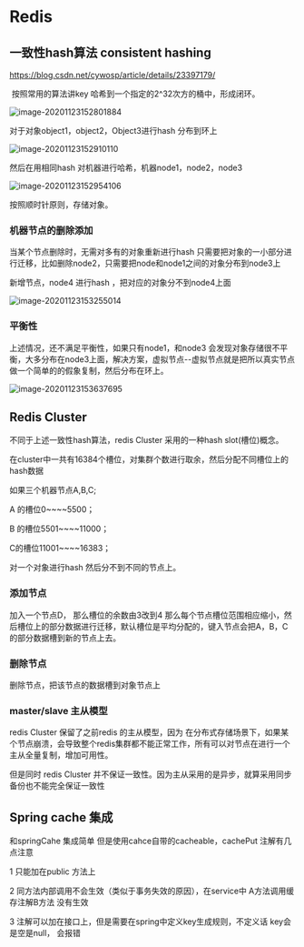 # Redis

## 一致性hash算法 consistent hashing

https://blog.csdn.net/cywosp/article/details/23397179/



​	按照常用的算法讲key 哈希到一个指定的2^32次方的桶中，形成闭环。

![image-20201123152801884](F:\mdNotes\images\image-20201123152801884.png)

对于对象object1，object2，Object3进行hash 分布到环上

![image-20201123152910110](F:\mdNotes\images\image-20201123152910110.png)

然后在用相同hash 对机器进行哈希，机器node1，node2，node3

![image-20201123152954106](F:\mdNotes\images\image-20201123152954106.png)

按照顺时针原则，存储对象。

### 机器节点的删除添加

当某个节点删除时，无需对多有的对象重新进行hash 只需要把对象的一小部分进行迁移，比如删除node2，只需要把node和node1之间的对象分布到node3上

新增节点，node4 进行hash ，把对应的对象分不到node4上面

![image-20201123153255014](F:\mdNotes\images\image-20201123153255014.png)

### 平衡性

上述情况，还不满足平衡性，如果只有node1，和node3 会发现对象存储很不平衡，大多分布在node3上面，解决方案，虚拟节点--虚拟节点就是把所以真实节点做一个简单的的假象复制，然后分布在环上。

![image-20201123153637695](F:\mdNotes\images\image-20201123153637695.png)

## Redis Cluster

不同于上述一致性hash算法，redis Cluster  采用的一种hash slot(槽位)概念。

在cluster中一共有16384个槽位，对集群个数进行取余，然后分配不同槽位上的hash数据

如果三个机器节点A,B,C;

A 的槽位0~~~~5500；

B 的槽位5501~~~~11000；

C的槽位11001~~~~16383；

对一个对象进行hash 然后分不到不同的节点上。

### 添加节点

加入一个节点D， 那么槽位的余数由3改到4 那么每个节点槽位范围相应缩小，然后槽位上的部分数据进行迁移，默认槽位是平均分配的，键入节点会把A，B，C的部分数据槽到新的节点上去。

### 删除节点

删除节点，把该节点的数据槽到对象节点上

### master/slave 主从模型

redis Cluster 保留了之前redis 的主从模型，因为 在分布式存储场景下，如果某个节点崩溃，会导致整个redis集群都不能正常工作，所有可以对节点在进行一个主从全量复制，增加可用性。

但是同时 redis Cluster 并不保证一致性。因为主从采用的是异步，就算采用同步备份也不能完全保证一致性

## Spring cache 集成

和springCahe 集成简单 但是使用cahce自带的cacheable，cachePut 注解有几点注意

1	只能加在public 方法上

2	同方法内部调用不会生效（类似于事务失效的原因），在service中 A方法调用缓存注解B方法 没有生效

3	注解可以加在接口上，但是需要在spring中定义key生成规则，不定义话 key会是空是null， 会报错